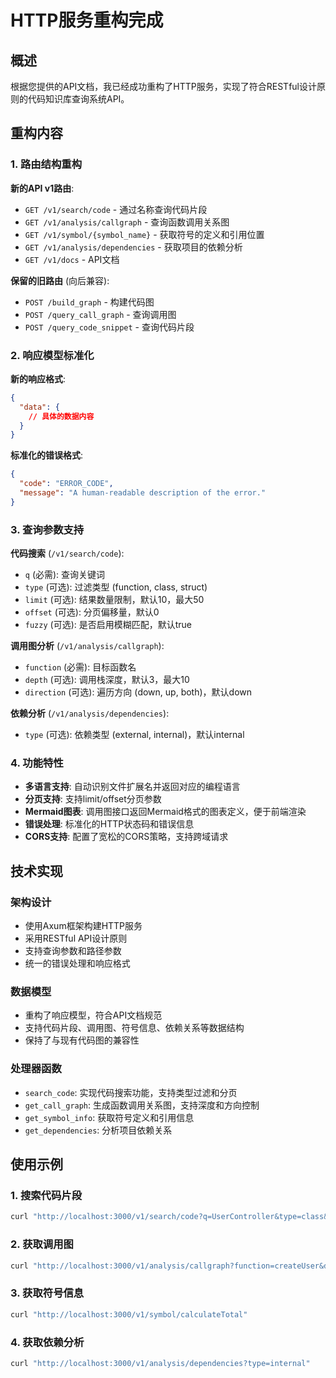 # HTTP服务重构完成

## 概述

根据您提供的API文档，我已经成功重构了HTTP服务，实现了符合RESTful设计原则的代码知识库查询系统API。

## 重构内容

### 1. 路由结构重构

**新的API v1路由**:
- `GET /v1/search/code` - 通过名称查询代码片段
- `GET /v1/analysis/callgraph` - 查询函数调用关系图
- `GET /v1/symbol/{symbol_name}` - 获取符号的定义和引用位置
- `GET /v1/analysis/dependencies` - 获取项目的依赖分析
- `GET /v1/docs` - API文档

**保留的旧路由** (向后兼容):
- `POST /build_graph` - 构建代码图
- `POST /query_call_graph` - 查询调用图
- `POST /query_code_snippet` - 查询代码片段

### 2. 响应模型标准化

**新的响应格式**:
```json
{
  "data": {
    // 具体的数据内容
  }
}
```

**标准化的错误格式**:
```json
{
  "code": "ERROR_CODE",
  "message": "A human-readable description of the error."
}
```

### 3. 查询参数支持

**代码搜索** (`/v1/search/code`):
- `q` (必需): 查询关键词
- `type` (可选): 过滤类型 (function, class, struct)
- `limit` (可选): 结果数量限制，默认10，最大50
- `offset` (可选): 分页偏移量，默认0
- `fuzzy` (可选): 是否启用模糊匹配，默认true

**调用图分析** (`/v1/analysis/callgraph`):
- `function` (必需): 目标函数名
- `depth` (可选): 调用栈深度，默认3，最大10
- `direction` (可选): 遍历方向 (down, up, both)，默认down

**依赖分析** (`/v1/analysis/dependencies`):
- `type` (可选): 依赖类型 (external, internal)，默认internal

### 4. 功能特性

- **多语言支持**: 自动识别文件扩展名并返回对应的编程语言
- **分页支持**: 支持limit/offset分页参数
- **Mermaid图表**: 调用图接口返回Mermaid格式的图表定义，便于前端渲染
- **错误处理**: 标准化的HTTP状态码和错误信息
- **CORS支持**: 配置了宽松的CORS策略，支持跨域请求

## 技术实现

### 架构设计
- 使用Axum框架构建HTTP服务
- 采用RESTful API设计原则
- 支持查询参数和路径参数
- 统一的错误处理和响应格式

### 数据模型
- 重构了响应模型，符合API文档规范
- 支持代码片段、调用图、符号信息、依赖关系等数据结构
- 保持了与现有代码图的兼容性

### 处理器函数
- `search_code`: 实现代码搜索功能，支持类型过滤和分页
- `get_call_graph`: 生成函数调用关系图，支持深度和方向控制
- `get_symbol_info`: 获取符号定义和引用信息
- `get_dependencies`: 分析项目依赖关系


## 使用示例

### 1. 搜索代码片段
```bash
curl "http://localhost:3000/v1/search/code?q=UserController&type=class&limit=5"
```

### 2. 获取调用图
```bash
curl "http://localhost:3000/v1/analysis/callgraph?function=createUser&depth=3&direction=both"
```

### 3. 获取符号信息
```bash
curl "http://localhost:3000/v1/symbol/calculateTotal"
```

### 4. 获取依赖分析
```bash
curl "http://localhost:3000/v1/analysis/dependencies?type=internal"
```


